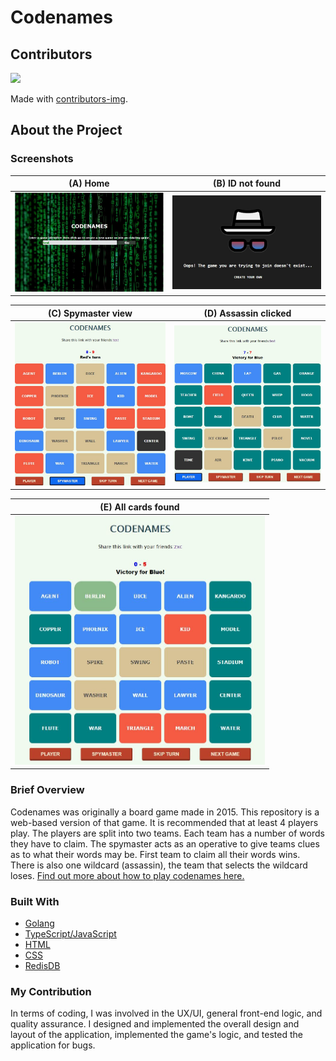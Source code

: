 # Codenames

## Contributors

<a href="https://github.com/ericwedemire/CMPT315_Project_Group4/graphs/contributors">
  <img src="https://contrib.rocks/image?repo=ericwedemire/CMPT315_Project_Group4" />
</a>

Made with [contributors-img](https://contrib.rocks).

## About the Project
### Screenshots

(A) Home           |  (B) ID not found
:-------------------------:|:-------------------------:
<img src="codenames-home.jpg" alt="drawing" width="400"/>   |  <img src="codenames-notfound.jpg" alt="drawing" width="400"/> 

(C) Spymaster view           |  (D) Assassin clicked
:-------------------------:|:-------------------------:
<img src="codenames-spymaster.jpg" alt="drawing" width="400"/>   |  <img src="codenames-player-win.jpg" alt="drawing" width="400"/> 

(E) All cards found            |
:-------------------------:|
<img src="codenames.jpg" alt="drawing" width="400"/>  |

### Brief Overview

Codenames was originally a board game made in 2015. This repository is a web-based version of that game. It is recommended that at least 4 players play. The players are split into two teams. Each team has a number of words they have to claim. The spymaster acts as an operative to give teams clues as to what their words may be. First team to claim all their words wins. There is also one wildcard (assassin), the team that selects the wildcard loses. 
[Find out more about how to play codenames here.](https://czechgames.com/files/rules/codenames-rules-en.pdf)

### Built With

* [Golang](https://go.dev/)
* [TypeScript/JavaScript](https://www.typescriptlang.org/)
* [HTML](https://developer.mozilla.org/en-US/docs/Web/HTML)
* [CSS](https://developer.mozilla.org/en-US/docs/Web/CSS)
* [RedisDB](https://redis.io/)

### My Contribution

In terms of coding, I was involved in the UX/UI, general front-end logic, and quality assurance. I designed and implemented the overall design and layout of the application, implemented the game's logic, and tested the application for bugs.
